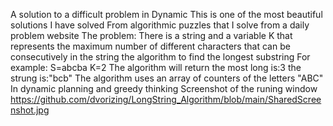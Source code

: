 A solution to a difficult problem in Dynamic This is one of the most beautiful solutions 
I have solved From algorithmic puzzles that I solve from a daily problem website 
The problem:
There is a string and a variable K that represents the maximum number of different characters that can be consecutively in the string
the algorithm to find the longest substring
For example: 
S=abcba 
K=2
The algorithm will return
the most long is:3
the strung is:"bcb"
The algorithm uses an array of counters of the letters "ABC"
In dynamic planning and greedy thinking
Screenshot of the runing window
https://github.com/dvorizing/LongString_Algorithm/blob/main/SharedScreenshot.jpg
